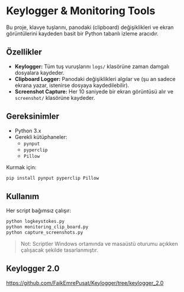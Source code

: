 # Keylogger & Monitoring Tools

Bu proje, klavye tuşlarını, panodaki (clipboard) değişiklikleri ve ekran görüntülerini kaydeden basit bir Python tabanlı izleme aracıdır.

## Özellikler

- **Keylogger:** Tüm tuş vuruşlarını `logs/` klasörüne zaman damgalı dosyalara kaydeder.
- **Clipboard Logger:** Panodaki değişiklikleri algılar ve (şu an sadece ekrana yazar, istenirse dosyaya kaydedilebilir).
- **Screenshot Capture:** Her 10 saniyede bir ekran görüntüsü alır ve `screenshot/` klasörüne kaydeder.

## Gereksinimler

- Python 3.x
- Gerekli kütüphaneler:
  - `pynput`
  - `pyperclip`
  - `Pillow`

Kurmak için:
```bash
pip install pynput pyperclip Pillow
```

## Kullanım

Her script bağımsız çalışır:

```bash
python logkeystokes.py
python monitoring_clip_board.py
python capture_screenshots.py
```

> Not: Scriptler Windows ortamında ve masaüstü oturumu açıkken çalışacak şekilde tasarlanmıştır.


## Keylogger 2.0

https://github.com/FaikEmrePusat/Keylogger/tree/keylogger_2.0
